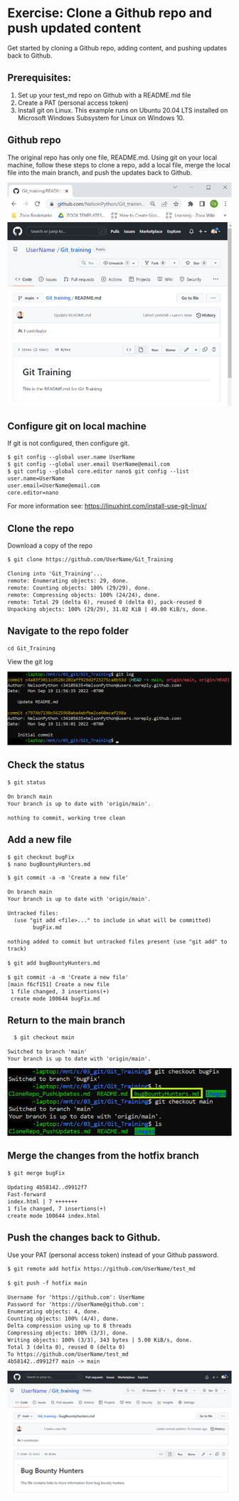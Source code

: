 # Exercise: Clone a Github repo and push updated content

Get started by cloning a Github repo, adding content, and pushing updates back to Github.

## Prerequisites: 

1. Set up your test_md repo on Github with a README.md file
2. Create a PAT (personal access token)
3. Install git on Linux.  This example runs on Ubuntu 20.04 LTS installed on Microsoft Windows Subsystem for Linux on Windows 10.

## Github repo

The original repo has only one file, README.md.   Using git on your local machine, follow these steps to clone a repo, add a local file, merge the local file into the main branch, and push the updates back to Github.

![](images/Github_beg.png)

## Configure git on local machine
If git is not configured, then configure git.

```
$ git config --global user.name UserName
$ git config --global user.email UserName@email.com
$ git config --global core.editor nano$ git config --list
user.name=UserName
user.email=UserName@email.com
core.editor=nano
```
For more information see:  https://linuxhint.com/install-use-git-linux/

## Clone the repo

Download a copy of the repo

```
$ git clone https://github.com/UserName/Git_Training

Cloning into 'Git_Training'...
remote: Enumerating objects: 29, done.
remote: Counting objects: 100% (29/29), done.
remote: Compressing objects: 100% (24/24), done.
remote: Total 29 (delta 6), reused 0 (delta 0), pack-reused 0
Unpacking objects: 100% (29/29), 31.02 KiB | 49.00 KiB/s, done.
```

## Navigate to the repo folder

``` 
cd Git_Training
```

View the git log

![Git log](images/log.png)


## Check the status

```
$ git status

On branch main
Your branch is up to date with 'origin/main'.

nothing to commit, working tree clean
```

## Add a new file

```
$ git checkout bugFix
$ nano bugBountyHunters.md
```

```
$ git commit -a -m 'Create a new file'

On branch main
Your branch is up to date with 'origin/main'.

Untracked files:
  (use "git add <file>..." to include in what will be committed)
        bugFix.md

nothing added to commit but untracked files present (use "git add" to track)

$ git add bugBountyHunters.md

$ git commit -a -m 'Create a new file'
[main f6cf151] Create a new file
 1 file changed, 3 insertions(+)
 create mode 100644 bugFix.md
```

## Return to the main branch

```
  $ git checkout main

Switched to branch 'main'
Your branch is up to date with 'origin/main'.
```

![](images/bugFix_not_Main.png)


## Merge the changes from the hotfix branch

```  
$ git merge bugFix
  
Updating 4b58142..d9912f7
Fast-forward
index.html | 7 +++++++
1 file changed, 7 insertions(+)
create mode 100644 index.html
```

## Push the changes back to Github.

  Use your PAT (personal access token) instead of your Github password.

```
$ git remote add hotfix https://github.com/UserName/test_md

$ git push -f hotfix main

Username for 'https://github.com': UserName
Password for 'https://UserName@github.com':
Enumerating objects: 4, done.
Counting objects: 100% (4/4), done.
Delta compression using up to 8 threads
Compressing objects: 100% (3/3), done.
Writing objects: 100% (3/3), 343 bytes | 5.00 KiB/s, done.
Total 3 (delta 0), reused 0 (delta 0)
To https://github.com/UserName/test_md
4b58142..d9912f7 main -> main
```

![](images/Github_end.png)



